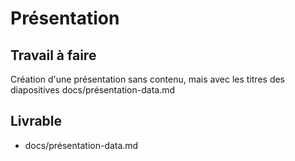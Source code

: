 # Présentation

## Travail à faire

Création d'une présentation sans contenu, mais avec les titres des diapositives
docs/présentation-data.md

## Livrable
- docs/présentation-data.md
